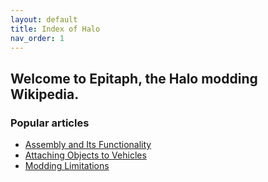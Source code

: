```yaml
---
layout: default
title: Index of Halo 
nav_order: 1
---
```

## Welcome to Epitaph, the Halo modding Wikipedia.

### Popular articles

* [Assembly and Its Functionality](https://epitaph.dev/docs/Tools/Assembly/Functionality/)
* [Attaching Objects to Vehicles](https://epitaph.dev/docs/PC/MCC/Halo%20Reach/Attaching%20Objects%20to%20Vehicles/)
* [Modding Limitations](https://epitaph.dev/docs/PC/MCC/Halo%20Reach/Modding%20Limitations/)
